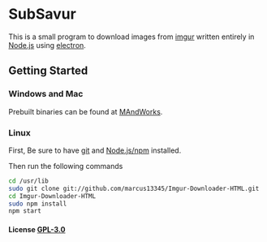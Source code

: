 # SubSavur

This is a small program to download images from [imgur](http://imgur.com/r/aww) written entirely in [Node.js](https://nodejs.org/en/download/) using [electron](http://electron.atom.io/).

## Getting Started

### Windows and Mac

Prebuilt binaries can be found at [MAndWorks](http://www.mandworks.com/imgurdownloader.php).

### Linux

First, Be sure to have [git](https://git-scm.com/) and [Node.js/npm](https://nodejs.org/en/) installed.

Then run the following commands

```bash
cd /usr/lib
sudo git clone git://github.com/marcus13345/Imgur-Downloader-HTML.git
cd Imgur-Downloader-HTML
sudo npm install
npm start
```

#### License [GPL-3.0](LICENSE.md)
